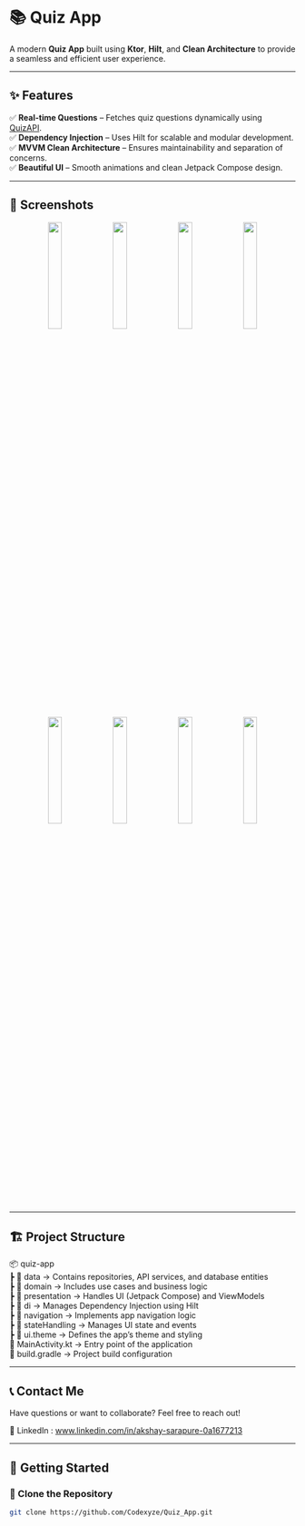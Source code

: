 # 📚 Quiz App

A modern **Quiz App** built using **Ktor**, **Hilt**, and **Clean Architecture** to provide a seamless and efficient user experience.

---

## ✨ Features

✅ **Real-time Questions** – Fetches quiz questions dynamically using [QuizAPI](https://quizapi.io/).  
✅ **Dependency Injection** – Uses Hilt for scalable and modular development.  
✅ **MVVM Clean Architecture** – Ensures maintainability and separation of concerns.  
✅ **Beautiful UI** – Smooth animations and clean Jetpack Compose design.  

---

## 📸 Screenshots

<p align="center">
  <img src="https://github.com/user-attachments/assets/3df2b473-8f87-4125-9d64-6f0f4915262c" width="22%">
  <img src="https://github.com/user-attachments/assets/4319464b-a037-44a1-8859-442c51ac7347" width="22%">
  <img src="https://github.com/user-attachments/assets/b0f80824-1b4f-45c0-9867-b3cc286c2d55" width="22%">
  <img src="https://github.com/user-attachments/assets/3b09e4f4-0624-4609-9858-4d0214a8d4e3" width="22%">
</p>

<p align="center">
  <img src="https://github.com/user-attachments/assets/e60ce087-a239-4224-8c41-2ffbe579c498" width="22%">
  <img src="https://github.com/user-attachments/assets/fc301fbc-2a83-4f82-b5a6-b20fdb86a3da" width="22%">
  <img src="https://github.com/user-attachments/assets/f8fc14dd-a088-45c2-9b3b-d4e4e3269b1d" width="22%">
  <img src="https://github.com/user-attachments/assets/ea050735-8d24-4334-818a-e2a826969234" width="22%">
</p>

---

## 🏗 Project Structure

📦 quiz-app  
┣ 📂 data → Contains repositories, API services, and database entities  
┣ 📂 domain → Includes use cases and business logic  
┣ 📂 presentation → Handles UI (Jetpack Compose) and ViewModels  
┣ 📂 di → Manages Dependency Injection using Hilt  
┣ 📂 navigation → Implements app navigation logic  
┣ 📂 stateHandling → Manages UI state and events  
┣ 📂 ui.theme → Defines the app’s theme and styling  
📜 MainActivity.kt → Entry point of the application  
📜 build.gradle → Project build configuration  

---
## 📞 Contact Me

Have questions or want to collaborate? Feel free to reach out!  
 
💼 LinkedIn : www.linkedin.com/in/akshay-sarapure-0a1677213

---

## 🚀 Getting Started

### 🔄 Clone the Repository
```sh
git clone https://github.com/Codexyze/Quiz_App.git

